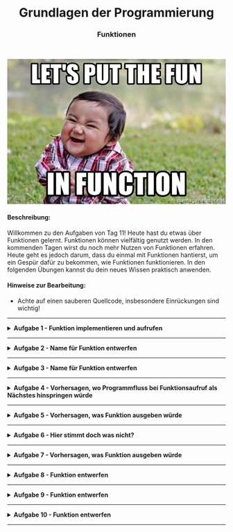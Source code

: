 
<h1 align="center">Grundlagen der Programmierung</h1>
<h3 align="center">Funktionen</h3>
<br>

<p align="center">
  <img src="img/img.png" />
</p>

#### Beschreibung:

Willkommen zu den Aufgaben von Tag 11!
Heute hast du etwas über Funktionen gelernt.
Funktionen können vielfältig genutzt werden.
In den kommenden Tagen wirst du noch mehr Nutzen von Funktionen erfahren.
Heute geht es jedoch darum, dass du einmal mit Funktionen hantierst, 
um ein Gespür dafür zu bekommen, wie Funktionen funktionieren.
In den folgenden Übungen kannst du dein neues Wissen praktisch anwenden.


#### Hinweise zur Bearbeitung:

- Achte auf einen sauberen Quellcode, insbesondere Einrückungen sind wichtig!

---

<details>
<summary> <b> Aufgabe 1 - Funktion implementieren und aufrufen </b> </summary>

Willkommen zu deiner ersten Aufgabe in dieser Übung. In dieser Aufgabe wirst du deine erste Funktion implementieren. Die beschriebene Funktion wird in der Konsole eine Summe ausgeben.

Vorgaben:
- fange oberhalb der main-Funktion an
- schreibe das Keyword für Funktionen “fun”
- nenne deine Funktion “sum()”
- lege im Rumpf zwei Variablen an:
  - number1 = 3
  - number2 = 7
- gebe mit der print-Anweisung die Summe in der Konsole aus “print(number1 + number2)”
- rufe “sum()” in der Main-Funktion auf


**Datei für die Aufgabe:** *1_FunktionImplementierenUndAufrufen*

</details>

---

<details>
<summary> <b> Aufgabe 2 - Name für Funktion entwerfen  </b> </summary>

It’s magic time. Worte und Namen sind mächtig. Was denkst du wieso alle Zauberer und Magier ihre Magie mit Sprüchen wirken. Diese Macht gilt für alles was einen Namen hat. Deswegen sei weise in der Namensgebung. Ansonsten wird dir dessen Magie noch zum Verhängnis. Bist du ein Champion der magischen IT-Künste? Das wirst du in den folgenden Aufgaben herausfinden.
Weiter unten findest du einen Codeschnipsel einer Funktion. Mit dieser Funktion kann ein Zauberer einen Schutzzauber wirken. Überlege dir einen passenden Namen.

```
fun _________(){
   var magicNo1 = "Expecto"
   var magicNo2 = "Patronom"
   print(magicNo1 + magicNo2 + "!!!")
}
```

**Datei für die Aufgabe:** *2_Textabgabe.kt*

</details>

---

<details>
<summary> <b> Aufgabe 3 - Name für Funktion entwerfen  </b> </summary>

Dein Chef hat eine Formel entdeckt, mit der er das Volumen eines Würfels berechnen kann. Aber er tut sich schwer mit der Namensgebung. Kannst du Ihm dabei helfen einen geeigneten Namen zu formulieren?

```
fun _______(){
   var side = 4
   var volume = side * side * side
   print("Das Volumen des Wuerfels betraegt: " + volume + " cm^3")
}

```

**Datei für die Aufgabe:** *3_Textabgabe.kt*

</details>

---

<details>
<summary> <b> Aufgabe 4 - Vorhersagen, wo Programmfluss bei Funktionsaufruf als Nächstes hinspringen würde </b> </summary>

Hier gibt es jetzt 2 Funktionen, die in der Main-Funktion aufgerufen werden. Schreibe in die Aufgabe was in der Konsole ausgegeben wird.

Beantworte danach die Fragen in der Datei.

```
fun animal() {
    val myAnimal: String = "Dog"
    println(myAnimal)
}
fun number() {
    val myNumber: Int = 8
    println(myNumber)
}
fun main(){
   number()
   animal()
}
```

**Datei für die Aufgabe:** *4_Textabgabe.kt*

</details>

---

<details>
<summary> <b> Aufgabe 5 - Vorhersagen, was Funktion ausgeben würde  </b> </summary>

Wie macht der Hund? Im Folgendem Beispiel haben wir eine Funktion gegeben, die bellen() heißt. Aber es sind Laute von verschiedenen Tieren gegeben. Welche der Variable sollte ausgegeben werden, damit das bellen() richtig ist?

```
fun bellen(){
var b1 = "Wuff"
var b2 = "Miau"
var b3 = "AUUUUUU"
var b4 = "Kleff"
}
```

**Datei für die Aufgabe:** *5_Textabgabe.kt*

</details>

---

<details>
<summary> <b> Aufgabe 6 - Hier stimmt doch was nicht?  </b> </summary>

Diese Funktion sollte eigentlich zwei Zahlen addieren, allerdings hat der Programmierer hier einen Fehler gemacht. Schreibe in deinen eigenen Worten auf wo der Fehler liegt. 

```
addition() {
    val number1 = 10
    val number2 = 4
    println(number1 + number2)
}
```

**Datei für die Aufgabe:** *6_Textabgabe.kt*

</details>

---

<details>
<summary> <b> Aufgabe 7 - Vorhersagen, was Funktion ausgeben würde  </b> </summary>

Was genau wird in der gegebenen Funktion ausgegeben?

```
fun myFavoriteMovie() {
    val movies: MutableList<String> = mutableListOf("Matrix", "Avengers", "Der Pate", "Toy Story")
    val favMovie: String = movies[movies.size-1]
    println(favMovie)
}
```

**Datei für die Aufgabe:** *7_Textabgabe.kt*

</details>

---

<details>
<summary> <b> Aufgabe 8 - Funktion entwerfen  </b> </summary>

a)
Ein Freund hat eine Entdeckung gemacht. Er hat rausgefunden, wie man den Flächeninhalt eines Quadrats berechnet. Die Formel ist a*a. Mit dieser Formel kann man auch den Inhalt eines rechtwinkligen Dreiecks berechnen, indem man das ganze durch 2 teilt.

Implementiere die Berechnung für ein rechtwinkliges Dreieck in einer Funktion. Am Ende dieser Funktion soll das Ergebnis mit println() ausgegeben werden. Überlege dir auch einen passenden (englischen) Namen. Die Seiten des Quadrats sollen hier 4 cm Länge haben.

b)
Ändere nun die Funktion, die du in a) geschrieben hast. 
Die Seitenlänge des Quadrats soll nun nicht mehr statisch 4cm sein, sondern vom Nutzer mithilfe einer Eingabe zur Laufzeit bestimmt werden.

**Datei für die Aufgabe:** *8_FunktionEntwerfen.kt*

</details>

---

<details>
<summary> <b> Aufgabe 9 - Funktion entwerfen </b></summary>

Schreibe eine Funktion waitForSeconds.
- Innerhalb dieser Funktion soll der Nutzer eine Ganzzahl-Eingabe via der Konsole machen. Diese Eingabe soll dann genutzt werden, um das Programm so viele Sekunden anzuhalten.
- Tipp: Um das Programm warten zu lassen, benutze Thread.sleep(). 
- Thread erwartet von uns gesagt zu bekommen, wieviele Millisekunden das Programm schlafen soll.
- Die Millisekunden müssen als long angegeben werden. Wandle also den Input des Nutzers um mit toLong().
- Rufe diese Funktion in der main-Funktion auf!
</details>

---

<details>
<summary> <b> Aufgabe 10 - Funktion entwerfen </b></summary>

- Gegeben ist eine Liste mit 20 beliebten deutschen Vornamen und eine Map aus Nachnamen und deren Häufigkeit.
- a) Schreibe nun eine Funktion nameGenerator(). Diese Funktion nimmt einen zufälligen Vornamen und Nachnamen aus den Listen und gibt so dann einen Vollständigen Namen auf der Konsole aus:
- b)  Schreibe eine 2. Funktion fancyNameGenerator() . Diese Funktion soll uns einen Namen mit der Folgenden Form generieren:
  "$vorname1-$vorname2 von $nachname".
- c)starte das main-Programm, sodass jeweils 5 Namen und 5 fancy Namen ausgegeben werden.

</details>

---